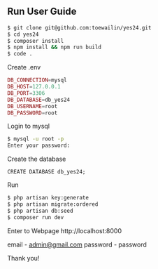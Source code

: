 ## Run User Guide

```bash
$ git clone git@github.com:toewailin/yes24.git
$ cd yes24
$ composer install
$ npm install && npm run build
$ code .
```

Create .env
```php
DB_CONNECTION=mysql
DB_HOST=127.0.0.1
DB_PORT=3306
DB_DATABASE=db_yes24
DB_USERNAME=root
DB_PASSWORD=root
```

Login to mysql
```bash
$ mysql -u root -p
Enter your password:
```

Create the database
```mysql
CREATE DATABASE db_yes24;
```

Run
```bash
$ php artisan key:generate
$ php artisan migrate:ordered
$ php artisan db:seed
$ composer run dev
```

Enter to Webpage
http://localhost:8000

email - admin@gmail.com
password - password

Thank you!
